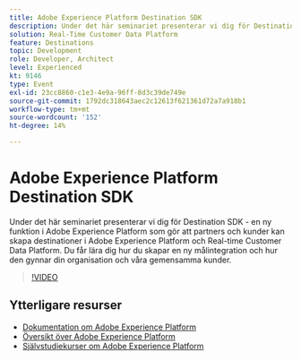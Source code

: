 ```yaml
---
title: Adobe Experience Platform Destination SDK
description: Under det här seminariet presenterar vi dig för Destination SDK - en ny funktion i Adobe Experience Platform som gör att partners och kunder kan skapa destinationer i Adobe Experience Platform och Real-time Customer Data Platform. Du får lära dig hur du skapar en ny målintegration och hur den gynnar din organisation och våra gemensamma kunder.
solution: Real-Time Customer Data Platform
feature: Destinations
topic: Development
role: Developer, Architect
level: Experienced
kt: 9146
type: Event
exl-id: 23cc8860-c1e3-4e9a-96ff-8d3c39de749e
source-git-commit: 1792dc318643aec2c12613f621361d72a7a918b1
workflow-type: tm+mt
source-wordcount: '152'
ht-degree: 14%

---
```


# Adobe Experience Platform Destination SDK

Under det här seminariet presenterar vi dig för Destination SDK - en ny funktion i Adobe Experience Platform som gör att partners och kunder kan skapa destinationer i Adobe Experience Platform och Real-time Customer Data Platform. Du får lära dig hur du skapar en ny målintegration och hur den gynnar din organisation och våra gemensamma kunder.


>[!VIDEO](https://video.tv.adobe.com/v/337583/?quality=12&learn=on&hidetitle=true)

## Ytterligare resurser

- [Dokumentation om Adobe Experience Platform](https://experienceleague.adobe.com/docs/experience-platform.html)
- [Översikt över Adobe Experience Platform](https://experienceleague.adobe.com/docs/experience-platform/landing/home.html)
- [Självstudiekurser om Adobe Experience Platform](https://experienceleague.adobe.com/docs/platform-learn/tutorials/overview.html?lang=sv)
